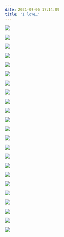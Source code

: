 ```yaml
---
date: 2021-09-06 17:14:09
title: 'I love…'
---
```


![](IMG_0982.JPG)

![](IMG_0985.JPG)

![](IMG_0996.JPG)

![](IMG_0998.JPG)

![](IMG_1132.JPG)

![](IMG_1133.JPG)

![](IMG_1199.JPG)

![](IMG_1200.JPG)

![](IMG_1217.JPG)

![](IMG_1220.JPG)

![](IMG_1223.JPG)

![](IMG_1233.JPG)

![](IMG_1260.JPG)

![](IMG_1262.JPG)

![](IMG_1280.JPG)

![](IMG_1284.JPG)

![](IMG_1286.JPG)

![](IMG_1297.JPG)

![](IMG_1298.JPG)

![](IMG_1302.JPG)

![](IMG_1303.JPG)

![](IMG_1305.JPG)

![](IMG_1315.JPG)
